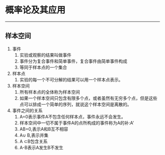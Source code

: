 # 概率论及其应用

------
## 样本空间
1. 事件
    1. 实验或观察的结果叫做事件
    2. 事件分为复合事件和简单事件，复合事件由简单事件构成
    3. 等同于样本点的一个集合
2. 样本点
    1. 实验的每一个不可分解的结果可以用一个样本点表示。
3. 样本空间
    1. 所有样本点的全体称为样本空间  
    2. 如果一个样本空间只包含有限多个点，或者虽然有无穷多个点，但是这些点可以排成一个简单的序列，就说这个样本空间是离散的。
4. 事件之间的关系
    1. A=0表示事件A不包含任何样本点，事件永远不会发生。
    2. 样本空间中一切不属于事件A的点所构成的事件称为A的补:A'
    3. AB=0,表示A和B互不相容
    4. A∪ B,表示并集
    5. A ⊂B包含关系
    6. A-B表示A发生B不发生
